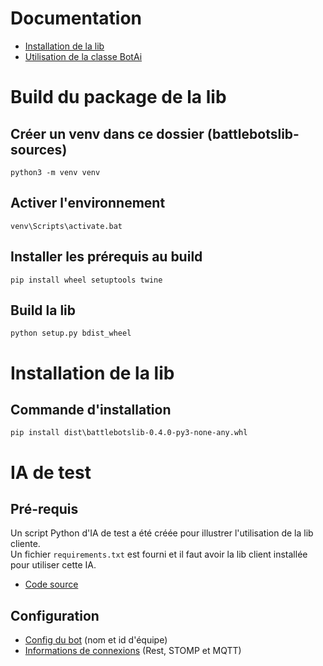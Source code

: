 # Documentation
- [Installation de la lib](docs/client/Installation%20de%20la%20lib%20Python.md)
- [Utilisation de la classe BotAi](docs/tech/Classe%20-%20BotAi.md)

# Build du package de la lib

## Créer un venv dans ce dossier (battlebotslib-sources)
```
python3 -m venv venv
```

## Activer l'environnement
```
venv\Scripts\activate.bat
```

## Installer les prérequis au build
```
pip install wheel setuptools twine
```

## Build la lib
```
python setup.py bdist_wheel
```

# Installation de la lib

## Commande d'installation
```
pip install dist\battlebotslib-0.4.0-py3-none-any.whl
```

# IA de test
## Pré-requis
Un script Python d'IA de test a été créée pour illustrer l'utilisation de la lib cliente.  
Un fichier `requirements.txt` est fourni et il faut avoir la lib client installée pour utiliser cette IA.
- [Code source](example)

## Configuration
- [Config du bot](example/bot1.json) (nom et id d'équipe)
- [Informations de connexions](example/conf) (Rest, STOMP et MQTT)

